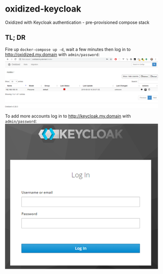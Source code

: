 # oxidized-keycloak

Oxidized with Keycloak authentication - pre-provisioned compose stack

## TL; DR

Fire up `docker-compose up -d`, wait a few minutes then log in to http://oxidized.my.domain with `admin/password`:
![oxidized-screenshot.png](https://github.com/Simone-Zabberoni/oxidized-keycloak/blob/master/screenshots/oxidized-screenshot.png)

To add more accounts log in to http://keycloak.my.domain with `admin/password`:
![oxidized-screenshot.png](https://github.com/Simone-Zabberoni/oxidized-keycloak/blob/master/screenshots/keycloak-screenshot.png)
